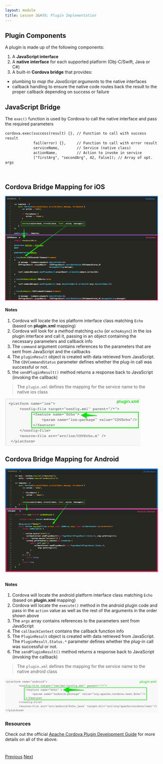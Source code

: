 ```yaml
---
layout: module
title: Lesson 3&#58; Plugin Implementation
---
```


<!--_approximate duration : 15 minutes_-->

## Plugin Components
A plugin is made up of the following components:

1. A **JavaScript interface**
1. A **native interface** for each supported platform  (Obj-C/Swift, Java or C#)
1. A built-in **Cordova bridge** that provides:
 - plumbing to *map the JavaScript arguments* to the native interfaces
 - callback handling to ensure the native code routes back the result to the proper callback depending on success or failure

## JavaScript Bridge
The `exec()` function is used by Cordova to call the native interface and pass the required parameters

    cordova.exec(success(result) {}, // Function to call with success result
                 fail(error) {},     // Function to call with error result
                 serviceName,        // Service (native class)
                 actionName,         // Action to invoke in service
                 ["firstArg", "secondArg", 42, false]); // Array of opt. args

<br>

## Cordova Bridge Mapping for iOS

![](images/js-ios2.png)

#### Notes
1. Cordova will locate the ios platform interface class matching `Echo` (based on **plugin.xml** mapping)
1. Cordova will look for a *method* matching `echo` (or `echoAsync`) in the ios plugin interface and call it, passing in an object containing the necessary parameters and callback info
1. The `command` argument contains references to the parameters that are sent from JavaScript and the callbacks
1. The `pluginResult` object is created with data retrieved from JavaScript. The `CDVCommandStatus` parameter defines whether the plug-in call was successful or not.
1. the `sendPluginResult()` method returns a response back to JavaScript (invoking the callback)

>The `plugin.xml` defines the mapping for the service name to the native ios class

![](images/pluginxml-ios.png)


## Cordova Bridge Mapping for Android

![](images/js-android2.png)

#### Notes
1. Cordova will locate the android platform interface class matching `Echo` (based on **plugin.xml** mapping)
1. Cordova will locate the `execute()` method in the android plugin code and pass in the `action` value as well as the rest of the arguments in the order shown above
1. The `args` array contains references to the parameters sent from JavaScript
1. The `callbackContext` contains the callback function info
1. The `PluginResult` object is created with data retrieved from JavaScript. The `PluginResult.Status.*` parameter defines whether the plug-in call was successful or not.
1. The `sendPluginResult()` method returns a response back to JavaScript (invoking the callback)

>The `plugin.xml` defines the mapping for the service name to the native android class

![](images/pluginxml-android.png)

<!--
### Visual Example
The picture below illustrates how the JavaScript common interface specifically maps to each native Class:-->

<!--
### Exercise
Open the JavaScript interface for your plugin (in `www/template.js`) and find the `exec()` function, then open each of the native
interfaces (in `src/ios` and `src/android`) and notice how the parameters are mapped for each:

    echo: function(successCallback, errorCallback, message, forceAsync) {
        var action = 'echo';
        if (forceAsync) {
            action += 'Async';
        }
        exec(successCallback, errorCallback, 'Echo', action, [message]);
    }-->


<!-- 
- The first and second parameters are the _success_ and _error_ callback functions
- The third parameter calls the `Echo` service in the native platform for the plugin
- The fourth parameter requests the _action_ to execute (`echo`) within the service class.
- The last specifies an array of arguments to pass to the `echo()` method. In this case it's just a _string_ -->

<!--
###### plugin.xml snippet
 ![](images/plugin-xml-feature.png)
-->

### Resources
Check out the official [Apache Cordova Plugin Development Guide](http://cordova.apache.org/docs/en/latest/guide/hybrid/plugins/index.html) for more details on all of the above. 


<div class="row" style="margin-top:40px;">
<div class="col-sm-12">
<a href="lesson2.html" class="btn btn-default"><i class="glyphicon glyphicon-chevron-left"></i> Previous</a>
<a href="lesson4.html" class="btn btn-default pull-right">Next <i class="glyphicon
glyphicon-chevron-right"></i></a>
</div>
</div>
